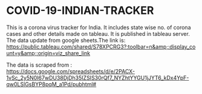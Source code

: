 # COVID-19-INDIAN-TRACKER
This is a corona virus tracker for India. It includes state wise no. of corona cases and other details made on tableau. It is published in tableau server. The data update from google sheets.The link is: https://public.tableau.com/shared/S78XPCRG3?:toolbar=n&amp;:display_count=y&amp;:origin=viz_share_link

The data is scraped from : https://docs.google.com/spreadsheets/d/e/2PACX-1vSc_2y5N0I67wDU38DjDh35IZSIS30rQf7_NYZhtYYGU1jJYT6_kDx4YpF-qw0LSlGsBYP8pqM_a1Pd/pubhtml#

